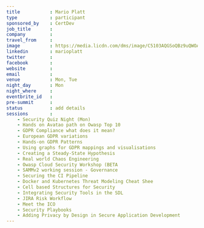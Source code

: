 ```yaml
---
title           : Mario Platt
type            : participant
sponsored_by    : CertDev
job_title       :
company         :
travel_from     :
image           : https://media.licdn.com/dms/image/C5103AQGSoQBz9uQWOA/profile-displayphoto-shrink_800_800/0?e=1532563200&v=beta&t=gXmHlEmu_FkAGp82J-GZOMQa88Jh951U9NNMLLU96gY
linkedin        : marioplatt
twitter         :
facebook        :
website         :
email           :
venue           : Mon, Tue
night_day       : Mon
night_where     :
eventbrite_id   :
pre-summit      :
status          : add details
sessions        :
    - Security Quiz Night (Mon)
    - Hands on Avatao path on Owasp Top 10
    - GDPR Compliance what does it mean?
    - European GDPR variations
    - Hands-on GDPR Patterns
    - Using graphs for GDPR mappings and visualisations
    - Creating a Steady-State Hypothesis
    - Real world Chaos Engineering
    - Owasp Cloud Security Workshop (BETA
    - SAMMv2 working session - Governance
    - Securing the CI Pipeline
    - Docker and Kubernetes Threat Modeling Cheat Shee
    - Cell based Structures for Security
    - Integrating Security Tools in the SDL
    - JIRA Risk Workflow
    - Meet the ICO
    - Security Playbooks
    - Adding Privacy by Design in Secure Application Development
---
```


<!-- put more details about participant here -->
